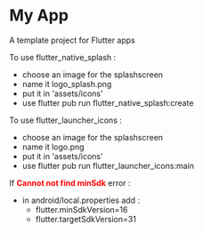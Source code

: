 # My App

A template project for Flutter apps


To use flutter_native_splash :

- choose an image for the splashscreen
- name it logo_splash.png
- put it in 'assets/icons'
- use flutter pub run flutter_native_splash:create


To use flutter_launcher_icons :

- choose an image for the splashscreen
- name it logo.png
- put it in 'assets/icons'
- use flutter pub run flutter_launcher_icons:main


If <span style="color:red">**Cannot not find minSdk**</span> error :
- in android/local.properties add :
  - flutter.minSdkVersion=16
  - flutter.targetSdkVersion=31
